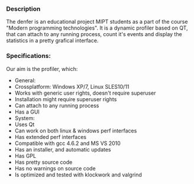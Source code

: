### Description
The denfer is an educational project MIPT students as a part of the course "Modern programming technologies". 
It is a dynamic profiler based on QT, that can attach to any running process, count it's events and display the
statistics in a pretty grafical interface.

### Specifications:

Our aim is the profiler, which:

*  General:
 * Crossplatform: Windows XP/7, Linux SLES10/11
 * Works with generic user rights, doesn't require superuser
 * Installation might require superuser rights
 * Can attach to any running process
 * Has a GUI
*  System:
 * Uses Qt
 * Can work on both linux & windows perf interfaces
 * Has extended perf interfaces
 * Compatible with gcc 4.6.2 and MS VS 2010
 * Has an installer, and automatic updates
 * Has GPL
 * Has pretty source code
 * Has no warnings on source code
 * Is optimized and tested with klockwork and valgrind
